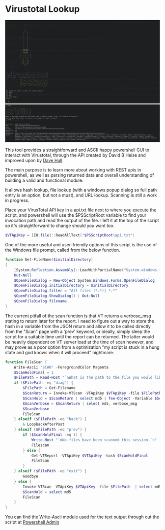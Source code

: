 # Virustotal Lookup
![Interface](/readme/gui.png)
![Example Lookup](/readme/use.PNG)

This tool provides a straightforward and ASCII happy powershell GUI to interact with Virustotal, through the API created by David B Heise and improved upon by [Dave Hull](https://github.com/davehull/VirusTotalShell)

The main purpose is to learn more about working with REST apis in powershell, as well as parsing returned data and overall understanding of building a valid and functional module.

It allows hash lookup, file lookup (with a windows popup dialog so full path entry is an option, but not a must), and URL lookup. Scanning is still a work in progress.

Place your VirusTotal API key in a api.txt file next to where you execute the script, and powershell will use the $PSScriptRoot variable to find your invocation path and read the output of the file. I left it at the top of the script so it's straightforward to change should you want too.
```powershell
$VTApiKey = [IO.file]::ReadAllText("$PSScriptRoot\api.txt")
```

One of the more useful and user-friendly options of this script is the use of the Windows file prompt, called from the below function.
```powershell
function Get-FileName($initialDirectory)
{   
    [System.Reflection.Assembly]::LoadWithPartialName("System.windows.forms") |
    Out-Null
    $OpenFileDialog = New-Object System.Windows.Forms.OpenFileDialog
    $OpenFileDialog.initialDirectory = $initialDirectory
    $OpenFileDialog.filter = "All files (*.*)| *.*"
    $OpenFileDialog.ShowDialog() | Out-Null
    $OpenFileDialog.filename
}
```

The current pitfall of the scan function is that VT returns a verbose_msg stating to return later for the report. I need to figure out a way to store the hash in a variable from the JSON return and allow it to be called directly from the "Scan" page with a 'prev' keyword, or ideally, simply sleep the script for a suitable time until the report can be returned. The latter would be heavily dependent on VT server load at the time of scan however, and may prove as a poor option from a optimization "my script is stuck in a hung state and god knows when it will proceed" nightmare.
```powershell
function FileScan {
    Write-Ascii "SCAN" -ForegroundColor Magenta
    $ScanHoldFinal = 1
    $FilePath = Read-Host "`nWhat is the path to the file you would like to scan? (Enter 'diag' for a popout dialog box, or 'prev' to grab a report on a previous scan)`n'prev' is currently not holding the last MD5 value correctly, but you can use the hash search for the report`nYou can also type 'back' to return to the menu, or 'exit' to leave.`n["
    if ($FilePath -eq "diag") {
        $FilePath = Get-Filename
        $ScanReturn = Invoke-VTScan -VTApiKey $VTApiKey -file $FilePath
        $ScanHold = $ScanReturn | select md5 | Tee-Object -Variable $ScanHoldFinal
        $ScanVerbose = $ScanReturn | select md5, verbose_msg
        $ScanVerbose
        FileScan
    } elseif ($FilePath -eq "back") {
        & LoopbackAfterPost
    } elseif ($FilePath -eq "prev") {
        if ($ScanHoldFinal -eq 1) {
            Write-Host "`nNo files have been scanned this session.`n" -ForegroundColor Red
            Filescan
        } else {
            Get-VTReport -VTApiKey $VTApiKey -hash $ScanHoldFinal
            FileScan
        }
    } elseif ($FilePAth -eq "exit") {
        Goodbye
    } else {
        Invoke-VTScan -VTApiKey $VTApiKey -file $FilePath  | select md5, sha1, sha256, verbose_msg, permalink
        $ScanHold = select md5
        FileScan
    }
}
```

You can find the Write-Ascii module used for the text output through out the script at [Powershell Admin](https://www.powershelladmin.com/wiki/Ascii_art_characters_powershell_script)